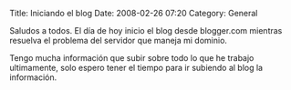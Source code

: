 Title: Iniciando el blog
Date: 2008-02-26 07:20
Category: General

Saludos a todos. El día de hoy inicio el blog desde blogger.com mientras resuelva el problema del servidor que maneja mi dominio.

Tengo mucha información que subir sobre todo lo que he trabajo ultimamente, solo espero tener el tiempo para ir subiendo al blog la información.
